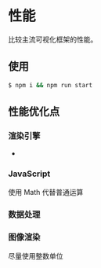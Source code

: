 # 性能

比较主流可视化框架的性能。

## 使用

```bash
$ npm i && npm run start
```

## 性能优化点

### 渲染引擎

* 

### JavaScript
使用 Math 代替普通运算

### 数据处理

### 图像渲染

尽量使用整数单位